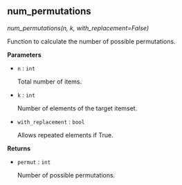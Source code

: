 ## num_permutations



*num_permutations(n, k, with_replacement=False)*

Function to calculate the number of possible permutations.

**Parameters**


- `n` : `int`

    Total number of items.

- `k` : `int`

    Number of elements of the target itemset.

- `with_replacement` : `bool`

    Allows repeated elements if True.

**Returns**


- `permut` : `int`

    Number of possible permutations.